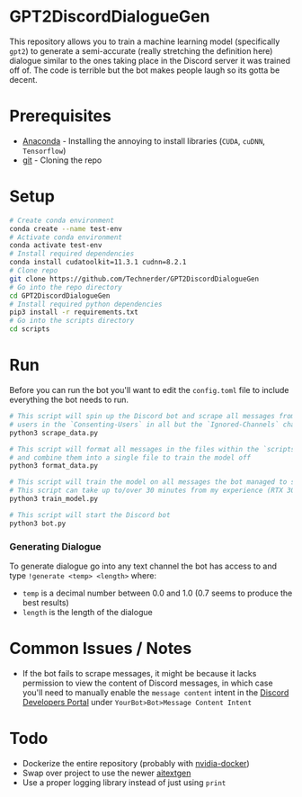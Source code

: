 # GPT2DiscordDialogueGen
This repository allows you to train a machine learning model (specifically `gpt2`) to generate a semi-accurate (really stretching the definition here) dialogue similar to the ones taking place in the Discord server it was trained off of. The code is terrible but the bot makes people laugh so its gotta be decent.

# Prerequisites
- [Anaconda](https://www.anaconda.com/) - Installing the annoying to install libraries (`CUDA`, `cuDNN`, `Tensorflow`)
- [git](https://git-scm.com/) - Cloning the repo

# Setup
```bash
# Create conda environment
conda create --name test-env
# Activate conda environment
conda activate test-env
# Install required dependencies
conda install cudatoolkit=11.3.1 cudnn=8.2.1
# Clone repo
git clone https://github.com/Technerder/GPT2DiscordDialogueGen
# Go into the repo directory
cd GPT2DiscordDialogueGen
# Install required python dependencies
pip3 install -r requirements.txt
# Go into the scripts directory 
cd scripts
```

# Run
Before you can run the bot you'll want to edit the `config.toml` file to include everything the bot needs to run.
```bash
# This script will spin up the Discord bot and scrape all messages from all 
# users in the `Consenting-Users` in all but the `Ignored-Channels` channels.
python3 scrape_data.py

# This script will format all messages in the files within the `scripts/data/raw` 
# and combine them into a single file to train the model off
python3 format_data.py

# This script will train the model on all messages the bot managed to scrape. 
# This script can take up to/over 30 minutes from my experience (RTX 3060 12GB)
python3 train_model.py

# This script will start the Discord bot
python3 bot.py
```

### Generating Dialogue
To generate dialogue go into any text channel the bot has access to and type `!generate <temp> <length>` where:
- `temp` is a decimal number between 0.0 and 1.0 (0.7 seems to produce the best results)
- `length` is the length of the dialogue

# Common Issues / Notes
- If the bot fails to scrape messages, it might be because it lacks permission to view the content of Discord messages, in which case you'll need to manually enable the `message content` intent in the [Discord Developers Portal](https://discord.com/developers/applications) under `YourBot>Bot>Message Content Intent`

# Todo
- Dockerize the entire repository (probably with [nvidia-docker](https://github.com/NVIDIA/nvidia-docker))
- Swap over project to use the newer [aitextgen](https://github.com/minimaxir/aitextgen)
- Use a proper logging library instead of just using `print`
